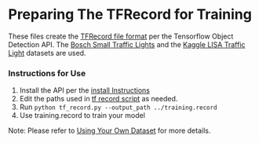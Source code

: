 # Preparing The TFRecord for Training

These files create the [TFRecord file format](https://www.tensorflow.org/api_guides/python/python_io#tfrecords_format_details) per the Tensorflow Object Detection API.  The [Bosch Small Traffic Lights](https://hci.iwr.uni-heidelberg.de/node/6132) and the [Kaggle LISA Traffic Light](https://www.kaggle.com/mbornoe/lisa-traffic-light-dataset/version/2) datasets are used.   

### Instructions for Use

1. Install the API per the [install Instructions](models/research/object_detection/g3doc/installation.md)   
2. Edit the paths used in [tf record script](tf_record.py) as needed.
3. Run `python tf_record.py --output_path ../training.record`
4. Use training.record to train your model

Note: Please refer to [Using Your Own Dataset](models/research/object_detection/g3doc/using_your_own_dataset.md) for more details.
